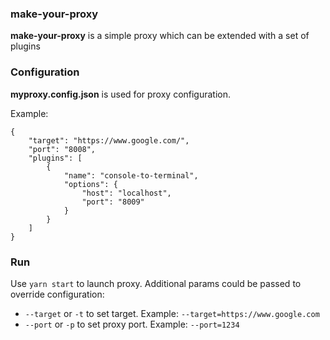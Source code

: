 ### make-your-proxy
**make-your-proxy** is a simple proxy which can be extended with a set of plugins
### Configuration
**myproxy.config.json** is used for proxy configuration.

Example:

```
{
	"target": "https://www.google.com/",
	"port": "8008",
	"plugins": [
		{
			"name": "console-to-terminal",
			"options": {
				"host": "localhost",
				"port": "8009"
			}
		}
	]
}
```
### Run
Use `yarn start` to launch proxy. Additional params could be passed to override configuration:

* `--target` or `-t` to set target. Example: `--target=https://www.google.com`
* `--port` or `-p` to set proxy port. Example: `--port=1234`
